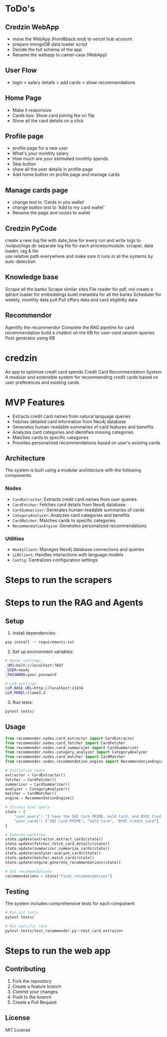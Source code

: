 # ToDo's
## Credzin WebApp
- move the WebApp (front&back end) to vercel hub account
- prepare mongoDB data loader script
- Decide the full schema of the app
- Rename the webapp to camel-case (WebApp)

## User Flow
- login > salary details > add cards > show recommendations

## Home Page
- Make it responsive 
- Cards box: Show card joining fee on flip
- Show all the card details on a click

## Profile page
- profile page for a new user
- What's your monthly salary
- How much are your estimated monthly spends
- Skip button
- show all the user details in profile page
- Add home button on profile page and manage cards

## Manage cards page
- change text to 'Cards in you wallet'
- change button text to 'Add to my card wallet'
- Rename the page and routes to wallet

## Credzin PyCode
create a new log file with date_time for every run and write logs to /output/logs dir
separate log file for each process/module: scraper, data loader, rag & llm  
use relative path everywhere and make sure it runs in all the systems by auto-detection

## Knowledge base
Scrape all the banks
Scrape similar sites
File reader for pdf, md
create a qdrant loader for embeddings
build metadata for all the banks
Scheduler for weekly, monthly data pull
Pull offers data and card eligibilty data 

## Recommendor
Agentify the recommendor
Complete the RAG pipeline for card recommendation
build a chatbot on the KB for user-card random queries
Post generator using KB




# credzin
An app to optimize credit card spends
Credit Card Recommendation System
A modular and extensible system for recommending credit cards based on user preferences and existing cards.

# MVP Features
- Extracts credit card names from natural language queries
- Fetches detailed card information from Neo4j database
- Generates human-readable summaries of card features and benefits
- Analyzes card categories and identifies missing categories
- Matches cards to specific categories
- Provides personalized recommendations based on user's existing cards





 










## Architecture

The system is built using a modular architecture with the following components:

### Nodes

- `CardExtractor`: Extracts credit card names from user queries
- `CardFetcher`: Fetches card details from Neo4j database
- `CardSummarizer`: Generates human-readable summaries of cards
- `CategoryAnalyzer`: Analyzes card categories and benefits
- `CardMatcher`: Matches cards to specific categories
- `RecommendationEngine`: Generates personalized recommendations

### Utilities

- `Neo4jClient`: Manages Neo4j database connections and queries
- `LLMClient`: Handles interactions with language models
- `Config`: Centralizes configuration settings



# Steps to run the scrapers
# Steps to run the RAG and Agents
## Setup

1. Install dependencies:
```bash
pip install -r requirements.txt
```

2. Set up environment variables:
```bash
# Neo4j settings
_URI=bolt://localhost:7687
_USER=neo4j
_PASSWORD=your_password

# LLM settings
LLM_BASE_URL=http://localhost:11434
LLM_MODEL=llama3.2
```

3. Run tests:
```bash
pytest tests/
```

## Usage

```python
from recommender.nodes.card_extractor import CardExtractor
from recommender.nodes.card_fetcher import CardFetcher
from recommender.nodes.card_summarizer import CardSummarizer
from recommender.nodes.category_analyzer import CategoryAnalyzer
from recommender.nodes.card_matcher import CardMatcher
from recommender.nodes.recommendation_engine import RecommendationEngine

# Initialize nodes
extractor = CardExtractor()
fetcher = CardFetcher()
summarizer = CardSummarizer()
analyzer = CategoryAnalyzer()
matcher = CardMatcher()
engine = RecommendationEngine()

# Process user query
state = {
    "user_query": "I have the SBI Card PRIME, Gold Card, and BYOC Credit Card. Suggest better options.",
    "user_cards": ["SBI Card PRIME", "Gold Card", "BYOC Credit Card"]
}

# Execute workflow
state.update(extractor.extract_cards(state))
state.update(fetcher.fetch_card_details(state))
state.update(summarizer.summarize_cards(state))
state.update(analyzer.analyze_cards(state))
state.update(matcher.match_cards(state))
state.update(engine.generate_recommendations(state))

# Get recommendations
recommendations = state["final_recommendations"]
```

## Testing

The system includes comprehensive tests for each component:

```bash
# Run all tests
pytest tests/

# Run specific test
pytest tests/test_recommender.py::test_card_extractor
```


# Steps to run the web app



## Contributing

1. Fork the repository
2. Create a feature branch
3. Commit your changes
4. Push to the branch
5. Create a Pull Request

## License

MIT License 

